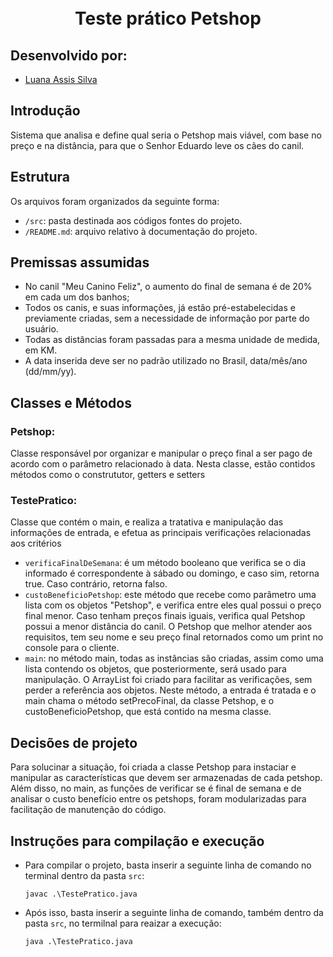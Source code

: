 <h1 align="center">
</br> Teste prático Petshop 
</h1>

## Desenvolvido por:
- [Luana Assis Silva](https://github.com/luanaassis)

## Introdução

Sistema que analisa e define qual seria o Petshop mais viável, com base no preço e na distância, para que o Senhor Eduardo leve os cães do canil.

## Estrutura

Os arquivos foram organizados da seguinte forma:

- `/src`: pasta destinada aos códigos fontes do projeto.
- `/README.md`: arquivo relativo à documentação do projeto.

## Premissas assumidas

- No canil  "Meu Canino Feliz", o aumento do final de semana é de 20% em cada um dos banhos;
- Todos os canis, e suas informações, já estão pré-estabelecidas e previamente criadas, sem a necessidade de informação por parte do usuário.
- Todas as distâncias foram passadas para a mesma unidade de medida, em KM.
- A data inserida deve ser no padrão utilizado no Brasil, data/mês/ano (dd/mm/yy).

## Classes e Métodos

### Petshop: 
Classe responsável por organizar e manipular o preço final a ser pago de acordo com o parâmetro relacionado à data. Nesta classe, estão contidos métodos como o constrututor, getters e setters

### TestePratico:
Classe que contém o main, e realiza a tratativa e manipulação das informações de entrada, e efetua as principais verificações relacionadas aos critérios

- `verificaFinalDeSemana`: é um método booleano que verifica se o dia informado é correspondente à sábado ou domingo, e caso sim, retorna true. Caso contrário, retorna falso.
- `custoBeneficioPetshop`: este método que recebe como parâmetro uma lista com os objetos "Petshop", e verifica entre eles qual possui o preço final menor. Caso tenham preços finais iguais, verifica qual Petshop possui a menor distância do canil. O Petshop que melhor atender aos requisitos, tem seu nome e seu preço final retornados como um print no console para o cliente.
- `main`: no método main, todas as instâncias são criadas, assim como uma lista contendo os objetos, que posteriormente, será usado para manipulação. O ArrayList foi criado para facilitar as verificações, sem perder a referência aos objetos. Neste método, a entrada é tratada e o main chama o método setPrecoFinal, da classe Petshop, e o custoBeneficioPetshop, que está contido na mesma classe.

## Decisões de projeto
Para solucinar a situação, foi criada a classe Petshop para instaciar e manipular as características que devem ser armazenadas de cada petshop. Além disso, no main, as funções de verificar se é final de semana e de analisar o custo benefício entre os petshops, foram modularizadas para facilitação de manutenção do código.

## Instruções para compilação e execução

- Para compilar o projeto, basta inserir a seguinte linha de comando no terminal dentro da pasta `src`:

      javac .\TestePratico.java

- Após isso, basta inserir a seguinte linha de comando, também dentro da pasta `src`, no termilnal para reaizar a execução:

      java .\TestePratico.java
